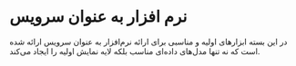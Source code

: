 # نرم افزار به عنوان سرویس

در این بسته ابزارهای اولیه و مناسبی برای ارائه نرم‌افزار به عنوان سرویس ارائه شده است که نه تنها مدل‌های داده‌ای مناسب بلکه لایه نمایش اولیه را ایجاد می‌کند.
